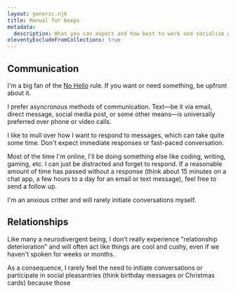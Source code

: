 ```yaml
---
layout: generic.njk
title: Manual for beeps
metadata:
  description: What you can expect and how best to work and socialise with me.
eleventyExcludeFromCollections: true
---
```


## Communication

I'm a big fan of the [No Hello](https://nohello.net/en/) rule. If you want or need something, be upfront about it.

I prefer asyncronous methods of communication. Text—be it via email, direct message, social media post, or some other means—is universally preferred over phone or video calls.

I like to mull over how I want to respond to messages, which can take quite some time. Don't expect immediate responses or fast-paced conversation.

Most of the time I'm online, I'll be doing something else like coding, writing, gaming, etc. I can just be distracted and forget to respond. If a reasonable amount of time has passed without a response (think about 15 minutes on a chat app, a few hours to a day for an email or text message), feel free to send a follow up.

I'm an anxious critter and will rarely initiate conversations myself.

## Relationships

Like many a neurodivergent being, I don't really experience "relationship deterioration" and will often act like things are cool and cushy, even if we haven't spoken for weeks or months.

As a consequence, I rarely feel the need to initiate conversations or participate in social pleasantries (think birthday messages or Christmas cards) because those
